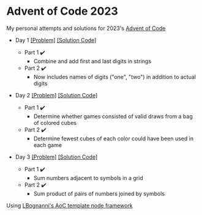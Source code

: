 # Advent of Code 2023

My personal attempts and solutions for 2023's [Advent of Code](https://adventofcode.com/)

* Day 1 [[Problem]](https://adventofcode.com/2023/day/1) [[Solution Code]](/src/day1/index.ts)
  * Part 1 :heavy_check_mark:
    * Combine and add first and last digits in strings
  * Part 2 :heavy_check_mark:
    * Now includes names of digits ("one", "two") in addition to actual digits

* Day 2 [[Problem]](https://adventofcode.com/2023/day/2) [[Solution Code]](/src/day2/index.ts)
  * Part 1 :heavy_check_mark:
    * Determine whether games consisted of valid draws from a bag of colored cubes
  * Part 2 :heavy_check_mark:
    * Determine fewest cubes of each color could have been used in each game

* Day 3 [[Problem]](https://adventofcode.com/2023/day/3) [[Solution Code]](/src/day3/index.ts)
  * Part 1 :heavy_check_mark:
    * Sum numbers adjacent to symbols in a grid
  * Part 2 :heavy_check_mark:
    * Sum product of pairs of numbers joined by symbols

Using [LBognanni's AoC template node framework](https://github.com/LBognanni/adventofcode-typescript-starter)
